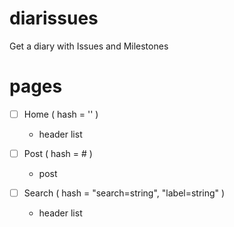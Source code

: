 diarissues
==========

Get a diary with Issues and Milestones

pages
=====

- [ ] Home ( hash = '' )
  - header list

- [ ] Post ( hash = # )
  - post

- [ ] Search ( hash = "search=string", "label=string" )
  - header list
